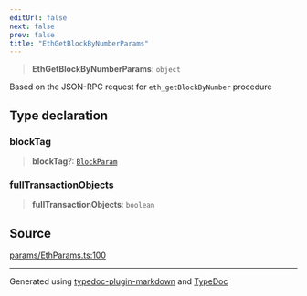 ```yaml
---
editUrl: false
next: false
prev: false
title: "EthGetBlockByNumberParams"
---
```


> **EthGetBlockByNumberParams**: `object`

Based on the JSON-RPC request for `eth_getBlockByNumber` procedure

## Type declaration

### blockTag

> **blockTag**?: [`BlockParam`](/reference/tevm/actions-types/type-aliases/blockparam/)

### fullTransactionObjects

> **fullTransactionObjects**: `boolean`

## Source

[params/EthParams.ts:100](https://github.com/evmts/tevm-monorepo/blob/main/packages/actions-types/src/params/EthParams.ts#L100)

***
Generated using [typedoc-plugin-markdown](https://www.npmjs.com/package/typedoc-plugin-markdown) and [TypeDoc](https://typedoc.org/)
